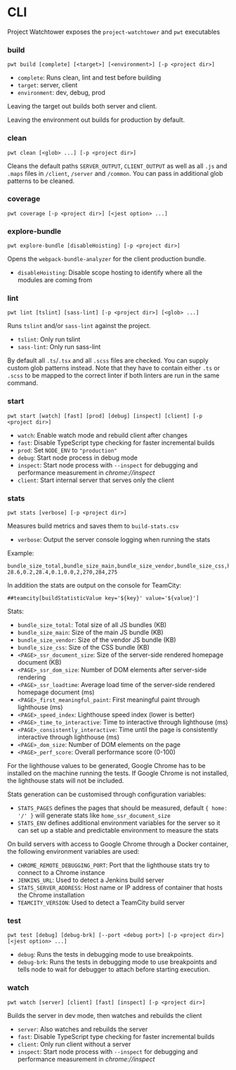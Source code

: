 # CLI

Project Watchtower exposes the `project-watchtower` and `pwt` executables

### build

```
pwt build [complete] [<target>] [<environment>] [-p <project dir>]
```

* `complete`: Runs clean, lint and test before building
* `target`: server, client
* `environment`: dev, debug, prod

Leaving the target out builds both server and client.

Leaving the environment out builds for production by default.

### clean

```
pwt clean [<glob> ...] [-p <project dir>]
```

Cleans the default paths `SERVER_OUTPUT`, `CLIENT_OUTPUT` as well as all `.js` and `.maps` files in `/client`, `/server` and `/common`. You can pass in additional glob patterns to be cleaned.

### coverage

```
pwt coverage [-p <project dir>] [<jest option> ...]
```

### explore-bundle

```
pwt explore-bundle [disableHoisting] [-p <project dir>]
```

Opens the `webpack-bundle-analyzer` for the client production bundle.

*   `disableHoisting`: Disable scope hosting to identify where all the modules are coming from

### lint

```
pwt lint [tslint] [sass-lint] [-p <project dir>] [<glob> ...]
```

Runs `tslint` and/or `sass-lint` against the project.

*   `tslint`: Only run tslint
*   `sass-lint`: Only run sass-lint

By default all `.ts`/`.tsx` and all `.scss` files are checked. You can supply custom glob patterns instead. Note that they have to contain either `.ts` or `.scss` to be mapped to the correct linter if both linters are run in the same command.

### start

```
pwt start [watch] [fast] [prod] [debug] [inspect] [client] [-p <project dir>]
```

*   `watch`: Enable watch mode and rebuild client after changes
*   `fast`: Disable TypeScript type checking for faster incremental builds
*   `prod`: Set `NODE_ENV` to `"production"`
*   `debug`: Start node process in debug mode
*   `inspect`: Start node process with `--inspect` for debugging and performance measurement in *chrome://inspect*
*   `client`: Start internal server that serves only the client

### stats

```
pwt stats [verbose] [-p <project dir>]
```

Measures build metrics and saves them to `build-stats.csv`

*   `verbose`: Output the server console logging when running the stats

Example:

```
bundle_size_total,bundle_size_main,bundle_size_vendor,bundle_size_css,home_ssr_document_size,home_ssr_loadtime,home_first_meaningful_paint,home_speed_index,home_time_to_interactive
28.6,0.2,28.4,0.1,0.0,2,270,284,275
```

In addition the stats are output on the console for TeamCity:

```
##teamcity[buildStatisticValue key='${key}' value='${value}']
```

Stats:

*   `bundle_size_total`: Total size of all JS bundles (KB)
*   `bundle_size_main`: Size of the main JS bundle (KB)
*   `bundle_size_vendor`: Size of the vendor JS bundle (KB)
*   `bundle_size_css`: Size of the CSS bundle (KB)
*   `<PAGE>_ssr_document_size`: Size of the server-side rendered homepage document (KB)
*   `<PAGE>_ssr_dom_size`: Number of DOM elements after server-side rendering
*   `<PAGE>_ssr_loadtime`: Average load time of the server-side rendered homepage document (ms)
*   `<PAGE>_first_meaningful_paint`: First meaningful paint through lighthouse (ms)
*   `<PAGE>_speed_index`: Lighthouse speed index (lower is better)
*   `<PAGE>_time_to_interactive`: Time to interactive through lighthouse (ms)
*   `<PAGE>_consistently_interactive`: Time until the page is consistently interactive through lighthouse (ms)
*   `<PAGE>_dom_size`: Number of DOM elements on the page
*   `<PAGE>_perf_score`: Overall performance score (0-100)

For the lighthouse values to be generated, Google Chrome has to be installed on the machine running the tests.
If Google Chrome is not installed, the lighthouse stats will not be included.

Stats generation can be customised through configuration variables:

* `STATS_PAGES` defines the pages that should be measured, default `{ home: '/' }` will generate stats like `home_ssr_document_size`
* `STATS_ENV` defines additional environment variables for the server so it can set up a stable and predictable environment to measure the stats

On build servers with access to Google Chrome through a Docker container, the following environment variables are used:

*   `CHROME_REMOTE_DEBUGGING_PORT`: Port that the lighthouse stats try to connect to a Chrome instance
*   `JENKINS_URL`: Used to detect a Jenkins build server
*   `STATS_SERVER_ADDRESS`: Host name or IP address of container that hosts the Chrome installation
*   `TEAMCITY_VERSION`: Used to detect a TeamCity build server

### test

```
pwt test [debug] [debug-brk] [--port <debug port>] [-p <project dir>] [<jest option> ...]
```

*   `debug`: Runs the tests in debugging mode to use breakpoints.
*   `debug-brk`: Runs the tests in debugging mode to use breakpoints and tells node to wait for debugger to attach before starting execution.

### watch

```
pwt watch [server] [client] [fast] [inspect] [-p <project dir>]
```

Builds the server in dev mode, then watches and rebuilds the client

*   `server`: Also watches and rebuilds the server
*   `fast`: Disable TypeScript type checking for faster incremental builds
*   `client`: Only run client without a server
*   `inspect`: Start node process with `--inspect` for debugging and performance measurement in *chrome://inspect*
